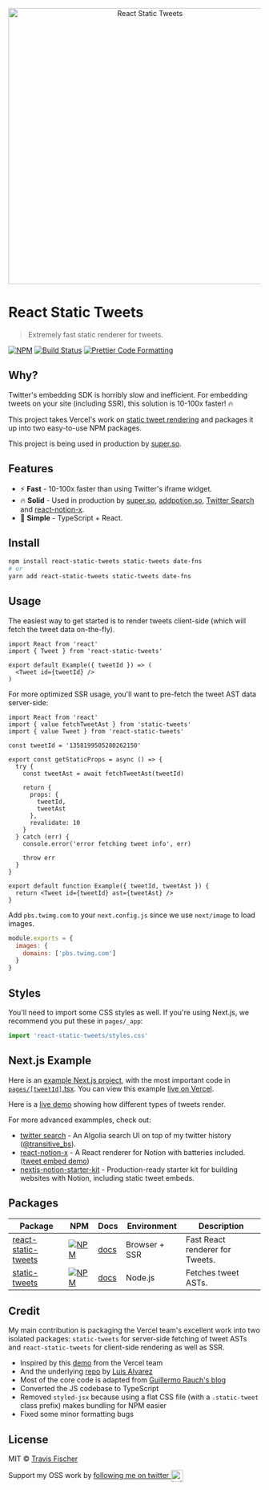 <p align="center">
  <a href="https://react-static-tweets.vercel.app/1352687755621351425">
    <img alt="React Static Tweets" src="https://raw.githubusercontent.com/transitive-bullshit/react-static-tweets/master/example/demo.jpg" width="550">
  </a>
</p>

# React Static Tweets

> Extremely fast static renderer for tweets.

[![NPM](https://img.shields.io/npm/v/react-static-tweets.svg)](https://www.npmjs.com/package/react-static-tweets) [![Build Status](https://github.com/transitive-bullshit/react-static-tweets/actions/workflows/test.yml/badge.svg)](https://github.com/transitive-bullshit/react-static-tweets/actions/workflows/test.yml) [![Prettier Code Formatting](https://img.shields.io/badge/code_style-prettier-brightgreen.svg)](https://prettier.io)

## Why?

Twitter's embedding SDK is horribly slow and inefficient. For embedding tweets on your site (including SSR), this solution is 10-100x faster! 🔥

This project takes Vercel's work on [static tweet rendering](https://static-tweet.vercel.app) and packages it up into two easy-to-use NPM packages.

This project is being used in production by [super.so](https://s.super.so/x).

## Features

- ⚡ **Fast** - 10-100x faster than using Twitter's iframe widget.
- 🔥 **Solid** - Used in production by [super.so](https://s.super.so/x), [addpotion.so](https://addpotion.so), [Twitter Search](https://twitter-search.vercel.app) and [react-notion-x](https://transitivebullsh.it/nextjs-notion-starter-kit).
- 🚀 **Simple** - TypeScript + React.

## Install

```bash
npm install react-static-tweets static-tweets date-fns
# or
yarn add react-static-tweets static-tweets date-fns
```

## Usage

The easiest way to get started is to render tweets client-side (which will fetch the tweet data on-the-fly).

```tsx
import React from 'react'
import { Tweet } from 'react-static-tweets'

export default Example({ tweetId }) => (
  <Tweet id={tweetId} />
)
```

For more optimized SSR usage, you'll want to pre-fetch the tweet AST data server-side:

```tsx
import React from 'react'
import { value fetchTweetAst } from 'static-tweets'
import { value Tweet } from 'react-static-tweets'

const tweetId = '1358199505280262150'

export const getStaticProps = async () => {
  try {
    const tweetAst = await fetchTweetAst(tweetId)

    return {
      props: {
        tweetId,
        tweetAst
      },
      revalidate: 10
    }
  } catch (err) {
    console.error('error fetching tweet info', err)

    throw err
  }
}

export default function Example({ tweetId, tweetAst }) {
  return <Tweet id={tweetId} ast={tweetAst} />
}
```

Add `pbs.twimg.com` to your `next.config.js` since we use `next/image` to load images.

```js
module.exports = {
  images: {
    domains: ['pbs.twimg.com']
  }
}
```

## Styles

You'll need to import some CSS styles as well. If you're using Next.js, we recommend you put these in `pages/_app`:

```ts
import 'react-static-tweets/styles.css'
```

## Next.js Example

Here is an [example Next.js project](https://github.com/transitive-bullshit/react-static-tweets/tree/master/example), with the most important code in [`pages/[tweetId]`.tsx](https://github.com/transitive-bullshit/react-static-tweets/blob/master/example/pages/%5BtweetId%5D.tsx). You can view this example [live on Vercel](https://react-static-tweets.vercel.app).

Here is a [live demo](https://react-notion-x-demo.transitivebullsh.it/7b7f063709034186adbfb46f455d5065) showing how different types of tweets render.

For more advanced exammples, check out:

- [twitter search](https://twitter-search.vercel.app) - An Algolia search UI on top of my twitter history ([@transitive_bs](https://twitter.com/transitive_bs)).
- [react-notion-x](https://github.com/NotionX/react-notion-x) - A React renderer for Notion with batteries included. ([tweet embed demo](https://react-notion-x-demo.transitivebullsh.it/7b7f063709034186adbfb46f455d5065))
- [nextjs-notion-starter-kit](https://github.com/transitive-bullshit/nextjs-notion-starter-kit/blob/c7d572ed58d49d2c3f6a7245a1f1edc8929e96df/components/NotionPage.tsx#L167) - Production-ready starter kit for building websites with Notion, including static tweet embeds.

## Packages

| Package                                               | NPM                                                                                                               | Docs                                   | Environment   | Description                     |
| ----------------------------------------------------- | ----------------------------------------------------------------------------------------------------------------- | -------------------------------------- | ------------- | ------------------------------- |
| [react-static-tweets](./packages/react-static-tweets) | [![NPM](https://img.shields.io/npm/v/react-static-tweets.svg)](https://www.npmjs.com/package/react-static-tweets) | [docs](./packages/react-static-tweets) | Browser + SSR | Fast React renderer for Tweets. |
| [static-tweets](./packages/static-tweets)             | [![NPM](https://img.shields.io/npm/v/static-tweets.svg)](https://www.npmjs.com/package/static-tweets)             | [docs](./docs/static-tweets.md)        | Node.js       | Fetches tweet ASTs.             |

## Credit

My main contribution is packaging the Vercel team's excellent work into two isolated packages: `static-tweets` for server-side fetching of tweet ASTs and `react-static-tweets` for client-side rendering as well as SSR.

- Inspired by this [demo](https://static-tweet.vercel.app/) from the Vercel team
- And the underlying [repo](https://github.com/lfades/static-tweet) by [Luis Alvarez](https://github.com/lfades)
- Most of the core code is adapted from [Guillermo Rauch's blog](https://github.com/rauchg/blog/blob/master/pages/2020/2019-in-review.js)
- Converted the JS codebase to TypeScript
- Removed `styled-jsx` because using a flat CSS file (with a `.static-tweet` class prefix) makes bundling for NPM easier
- Fixed some minor formatting bugs

## License

MIT © [Travis Fischer](https://transitivebullsh.it)

Support my OSS work by <a href="https://twitter.com/transitive_bs">following me on twitter <img src="https://storage.googleapis.com/saasify-assets/twitter-logo.svg" alt="twitter" height="24px" align="center"></a>
